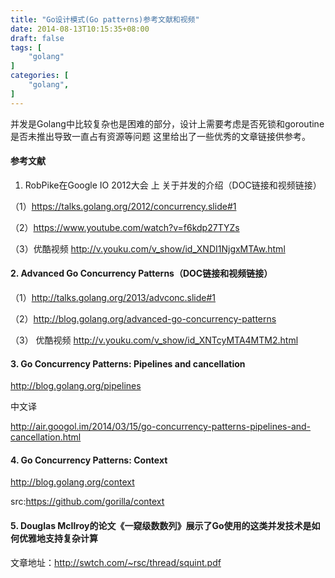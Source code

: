 ```yaml
---
title: "Go设计模式(Go patterns)参考文献和视频"
date: 2014-08-13T10:15:35+08:00
draft: false
tags: [
    "golang"
]
categories: [
    "golang",
]
---
```


并发是Golang中比较复杂也是困难的部分，设计上需要考虑是否死锁和goroutine是否未推出导致一直占有资源等问题
这里给出了一些优秀的文章链接供参考。

#### 参考文献
1. RobPike在Google IO 2012大会 上 关于并发的介绍（DOC链接和视频链接） 

（1）https://talks.golang.org/2012/concurrency.slide#1 

（2）https://www.youtube.com/watch?v=f6kdp27TYZs 

（3）优酷视频   http://v.youku.com/v_show/id_XNDI1NjgxMTAw.html


#### 2. Advanced Go Concurrency Patterns（DOC链接和视频链接） 

（1）http://talks.golang.org/2013/advconc.slide#1

（2）http://blog.golang.org/advanced-go-concurrency-patterns

（3） 优酷视频   http://v.youku.com/v_show/id_XNTcyMTA4MTM2.html


#### 3. Go Concurrency Patterns: Pipelines and cancellation

http://blog.golang.org/pipelines

中文译

http://air.googol.im/2014/03/15/go-concurrency-patterns-pipelines-and-cancellation.html

#### 4. Go Concurrency Patterns: Context

http://blog.golang.org/context

src:https://github.com/gorilla/context


#### 5. Douglas McIlroy的论文《一窥级数数列》展示了Go使用的这类并发技术是如何优雅地支持复杂计算

文章地址：http://swtch.com/~rsc/thread/squint.pdf